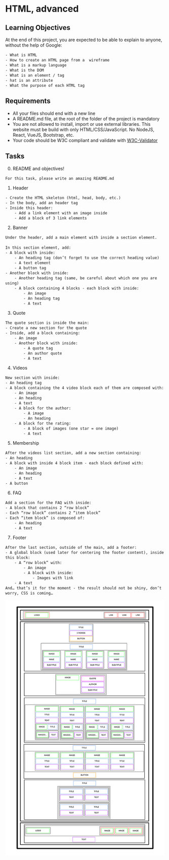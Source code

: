 # HTML, advanced

## Learning Objectives
At the end of this project, you are expected to be able to explain to anyone, without the help of Google:
```
- What is HTML
- How to create an HTML page from a  wireframe
- What is a markup language
- What is the DOM
- What is an element / tag
- hat is an attribute
- What the purpose of each HTML tag
```

## Requirements
- All your files should end with a new line
- A README.md file, at the root of the folder of the project is mandatory
- You are not allowed to install, import or use external libraries. This website must be build with only HTML/CSS/JavaScript. No NodeJS, React, VueJS, Bootstrap, etc.
- Your code should be W3C compliant and validate with [W3C-Validator](https://github.com/hs-hq/W3C-Validator)

## Tasks
0. README and objectives!
```
For this task, please write an amazing README.md
```

1. Header
```
- Create the HTML skeleton (html, head, body, etc.)
- In the body, add an header tag
- Inside this header:
    - Add a link element with an image inside
    - Add a block of 3 link elements
```

2. Banner
```
Under the header, add a main element with inside a section element.

In this section element, add:
- A block with inside:
    - An heading tag (don’t forget to use the correct heading value)
    - A text element
    - A button tag
- Another block with inside:
    - Another heading tag (same, be careful about which one you are using)
    - A block containing 4 blocks - each block with inside:
        - An image
        - An heading tag
        - A text
```
3. Quote
```
The quote section is inside the main:
- Create a new section for the quote
- Inside, add a block containing:
    - An image
    - Another block with inside:
        - A quote tag
        - An author quote
        - A text
```
4. Videos
```
New section with inside:
- An heading tag
- A block containing the 4 video block each of them are composed with:
    - An image
    - An heading
    - A text
    - A block for the author:
        - A image
        - An heading
    - A block for the rating:
        - A block of images (one star = one image)
        - A text
```
5. Membership
```
After the videos list section, add a new section containing:
- An heading
- A block with inside 4 block item - each block defined with:
    - An image
    - An heading
    - A text
- A button
```
6. FAQ
```
Add a section for the FAQ with inside:
- A block that contains 2 “row block”
- Each “row block” contains 2 “item block”
- Each “item block” is composed of:
    - An heading
    - A text
```
7. Footer
```
After the last section, outside of the main, add a footer:
- A global block (used later for centering the footer content), inside this block:
    - A “row block” with:
        - An image
        - A block with inside:
            - Images with link
    - A text
And… that’s it for the moment - the result should not be shiny, don’t worry, CSS is coming…
```
<img src="./media/html_advanced.jpg">